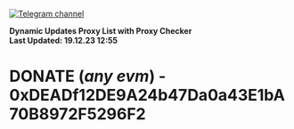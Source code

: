 [![Telegram channel](https://img.shields.io/endpoint?url=https://runkit.io/damiankrawczyk/telegram-badge/branches/master?url=https://t.me/n4z4v0d)](https://t.me/n4z4v0d) 

**Dynamic Updates Proxy List with Proxy Checker**  
**Last Updated: 19.12.23 12:55**

# DONATE (_any evm_) - 0xDEADf12DE9A24b47Da0a43E1bA70B8972F5296F2

